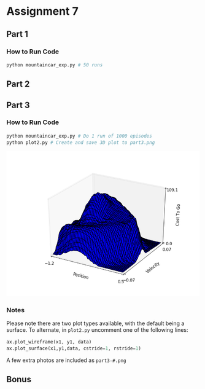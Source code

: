 # Assignment 7
## Part 1
### How to Run Code
``` python
python mountaincar_exp.py # 50 runs

```
## Part 2

## Part 3
### How to Run Code
```python
python mountaincar_exp.py # Do 1 run of 1000 episodes
python plot2.py # Create and save 3D plot to part3.png
```

![Test](part3/part3.png)

### Notes
Please note there are two plot types available, with the default being a surface. To alternate, in `plot2.py` uncomment one of the following lines:
```python
ax.plot_wireframe(x1, y1, data)
ax.plot_surface(x1,y1,data, cstride=1, rstride=1)
```
A few extra photos are included as `part3-#.png`
## Bonus